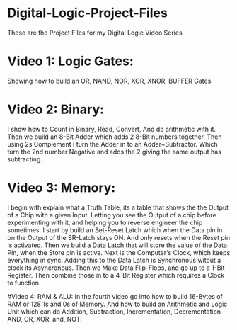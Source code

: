 # Digital-Logic-Project-Files
These are the Project Files for my Digital Logic Video Series

# Video 1: Logic Gates:
Showing how to build an OR, NAND, NOR, XOR, XNOR, BUFFER Gates.

# Video 2: Binary:
I show how to Count in Binary, Read, Convert, And do arithmetic with it.
Then we build an 8-Bit Adder which adds 2 8-Bit numbers together.
Then using 2s Complement I turn the Adder in to an Adder+Subtractor.
Which turn the 2nd number Negative and adds the 2 giving the same output has subtracting.

# Video 3: Memory:
I begin with explain what a Truth Table, its a table that shows the the Output of a Chip with a given Input. Letting you see the Output of a chip before experimenting with it, and helping you to reverse engineer the chip sometimes.
I start by build an Set-Reset Latch which when the Data pin in on the Output of the SR-Latch stays ON. And only resets when the Reset pin is activated.
Then we build a Data Latch that will store the value of the Data Pin, when the Store pin is active.
Next is the Computer's Clock, which keeps everything in sync. Adding this to the Data Latch
is Synchronous witout a clock its Asyncronous.
Then we Make Data Flip-Flops, and go up to a 1-Bit Register.
Then combine those in to a 4-Bit Register which requires a Clock to function.

#Video 4: RAM & ALU:
In the fourth video go into how to build 16-Bytes of RAM or 128 1s and 0s of Memory.
And how to build an Arithmetic and Logic Unit which can do Addition, Subtraction, Incrementation, Decrementation
AND, OR, XOR, and, NOT.
